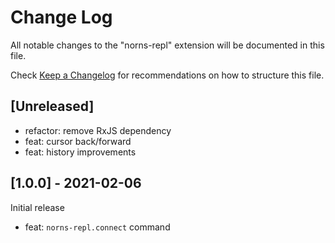 # Change Log

All notable changes to the "norns-repl" extension will be documented in this file.

Check [Keep a Changelog](http://keepachangelog.com/) for recommendations on how to structure this file.

## [Unreleased]

- refactor: remove RxJS dependency
- feat: cursor back/forward
- feat: history improvements

## [1.0.0] - 2021-02-06

Initial release

- feat: `norns-repl.connect` command
